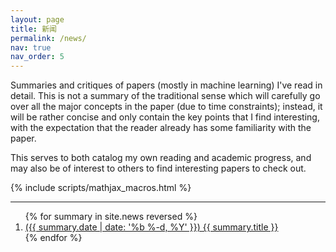 ```yaml
---
layout: page
title: 新闻
permalink: /news/
nav: true
nav_order: 5
---
```


Summaries and critiques of papers (mostly in machine learning) I've read in detail. This is not a summary of
the traditional sense which will carefully go over all the major concepts in the
paper (due to time constraints); instead, it will be rather concise and only
contain the key points that I find interesting, with the expectation that the
reader already has some familiarity with the paper.

This serves to both catalog my own reading and academic progress, and may also
be of interest to others to find interesting papers to check out.


{% include scripts/mathjax_macros.html %}

---

<ol>
    {% for summary in site.news reversed %}
    <li>
        <a href="{{ summary.url | relative_url }}">
            ({{ summary.date | date: '%b %-d, %Y' }})
            {{ summary.title }}
        </a>
    </li>
    {% endfor %}
</ol>

